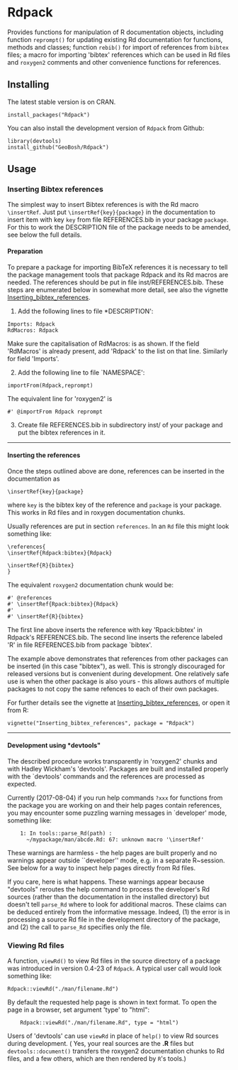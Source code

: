 # Rdpack

Provides functions for manipulation of R documentation objects, including
function `reprompt()` for updating existing Rd documentation for functions,
methods and classes; function `rebib()` for import of references from `bibtex`
files; a macro for importing 'bibtex' references which can be used in Rd files
and `roxygen2` comments and other convenience functions for references.


## Installing

The latest stable version is on CRAN. 
```
install_packages("Rdpack")
```

You can also install the development version of `Rdpack` from Github:

```
library(devtools)
install_github("GeoBosh/Rdpack")
```


## Usage

### Inserting Bibtex references

The simplest way to insert Bibtex references is with the Rd macro `\insertRef`.
Just put `\insertRef{key}{package}` in the documentation to insert item with key
`key`  from file REFERENCES.bib in your package `package`. For this to work
the DESCRIPTION file of the package needs to be amended, see below the full
details. 


#### Preparation 
To prepare a package for importing BibTeX references it is necessary to tell the
package management tools that package Rdpack and its Rd macros are
needed. The references should be put in file inst/REFERENCES.bib.
These steps are enumerated below in somewhat more detail, 
see also the vignette
[Inserting_bibtex_references](https://cran.r-project.org/package=Rdpack).


1. Add the following lines to  file *DESCRIPTION':
```
Imports: Rdpack
RdMacros: Rdpack
```
Make sure the capitalisation of RdMacros: is as shown. If the field
'RdMacros' is already present, add 'Rdpack' to the list on that line. Similarly
for field 'Imports'.

2. Add the following line to file `NAMESPACE':
```
importFrom(Rdpack,reprompt)
```
The equivalent line for 'roxygen2' is 
```
#' @importFrom Rdpack reprompt
```


3. Create file REFERENCES.bib in  subdirectory inst/ of your package
  and put the bibtex references in it.

-------------

#### Inserting the references

Once the steps outlined above are done, references can be
inserted in the documentation as 
```
\insertRef{key}{package}
```
where `key` is the bibtex key of the reference and `package` is your package.
This works in Rd files and in roxygen documentation chunks. 

Usually references are put in section `references`. In an `Rd` file this might look
something like:
```
\references{
\insertRef{Rdpack:bibtex}{Rdpack}

\insertRef{R}{bibtex}
}
```
The equivalent `roxygen2` documentation chunk would be:
```
#' @references
#' \insertRef{Rpack:bibtex}{Rdpack}
#'
#' \insertRef{R}{bibtex}
```

The first line above inserts the reference with key 'Rpack:bibtex' in Rdpack's
REFERENCES.bib. The second line inserts the reference labeled 'R' in file
REFERENCES.bib from package `bibtex'. 

The example above demonstrates that references from other packages can be
inserted (in this case "bibtex"), as well. This is strongly discouraged for released
versions but is convenient during development. One relatively safe use is when the
other package is also yours - this allows authors of multiple packages to not
copy the same refences to each of their own packages. 
 
For further details see the vignette at
[Inserting_bibtex_references](https://cran.r-project.org/package=Rdpack),
or open it from R:
```
vignette("Inserting_bibtex_references", package = "Rdpack")
```

---------

#### Development using *devtools"

The described procedure works transparently in 'roxygen2' chunks and with Hadley
Wickham's 'devtools'.  Packages are built and installed properly with the
`devtools' commands and the references are processed as expected.

Currently (2017-08-04) if you run help commands `?xxx` for functions from
the package you are working on and their help pages contain references, you may
encounter some puzzling warning messages in `developer' mode, something like:
```
    1: In tools::parse_Rd(path) :
      ~/mypackage/man/abcde.Rd: 67: unknown macro '\insertRef'
```
These warnings are harmless - the help pages are built properly and no warnings
appear outside ``developer'' mode, e.g. in a separate R~session. See below for a
way to inspect help pages directly from Rd files.

If you care, here is what happens.  These warnings appear because "devtools"
reroutes the help command to process the developer's Rd sources (rather than the
documentation in the installed directory) but doesn't tell `parse_Rd` where to
look for additional macros. These claims can be deduced entirely from the
informative message. Indeed, (1) the error is in processing a source Rd file in
the development directory of the package, and (2) the call to `parse_Rd`
specifies only the file.

### Viewing Rd files

A function, `viewRd()` to view Rd files in the source directory of a package was
introduced in version 0.4-23 of `Rdpack`. A typical user call would look something like:
```
Rdpack::viewRd("./man/filename.Rd")
```
By default the requested help page is shown in text format. To open the page in a browser,
set argument 'type' to "html":
```
    Rdpack::viewRd("./man/filename.Rd", type = "html")
```

Users of 'devtools' can use `viewRd` in place of `help()` to view Rd sources
during development. ( Yes, your real sources are the **.R** files but
`devtools::document()` transfers the roxygen2 documentation chunks to Rd files,
and a few others, which are then rendered by `R`'s tools.)

 

